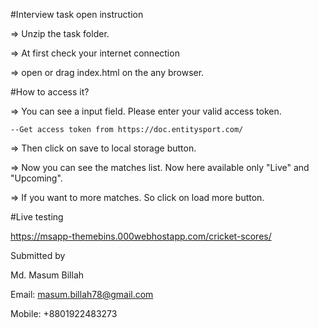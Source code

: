 #Interview task open instruction

 => Unzip the task folder.
 
 => At first check your internet connection
 
 => open or drag index.html on the any browser.

#How to access it?

 => You can see a input field. Please enter your valid access token.
 
 	--Get access token from https://doc.entitysport.com/
  
 => Then click on save to local storage button.
 
 => Now you can see the matches list. Now here available only "Live" and "Upcoming".
 
 => If you want to more matches. So click on load more button.

#Live testing

https://msapp-themebins.000webhostapp.com/cricket-scores/

Submitted by 

Md. Masum Billah

Email: masum.billah78@gmail.com

Mobile: +8801922483273

